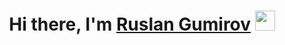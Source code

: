 <h1 align="center">Hi there, I'm <a href="https://gumirus.github.io/rsschool-cv/" target="_blank">Ruslan Gumirov</a>
<img src="https://github.com/blackcater/blackcater/raw/main/images/Hi.gif" height="32"/></h1>

<!---
gumirus/gumirus is a ✨ special ✨ repository because its `README.md` (this file) appears on your GitHub profile.
You can click the Preview link to take a look at your changes.
--->
